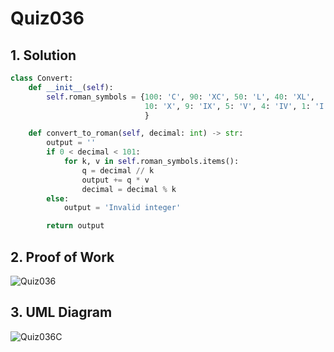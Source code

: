 # Quiz036

## 1. Solution
```.py
class Convert:
    def __init__(self):
        self.roman_symbols = {100: 'C', 90: 'XC', 50: 'L', 40: 'XL',
                              10: 'X', 9: 'IX', 5: 'V', 4: 'IV', 1: 'I'
                              }

    def convert_to_roman(self, decimal: int) -> str:
        output = ''
        if 0 < decimal < 101:
            for k, v in self.roman_symbols.items():
                q = decimal // k
                output += q * v
                decimal = decimal % k
        else:
            output = 'Invalid integer'

        return output
```

## 2. Proof of Work
![Quiz036](https://github.com/AntGra25/unit3-CS24/assets/142757981/dee1d4a7-25bc-4ce9-a204-e17de4f2d363)


## 3. UML Diagram

![Quiz036C](https://github.com/AntGra25/unit3-CS24/assets/142757981/2014c828-bff4-4ba6-9c26-ef3d63988a52)

